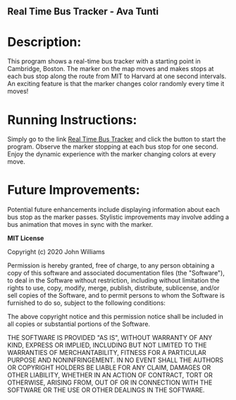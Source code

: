 ## Real Time Bus Tracker - Ava Tunti
# Description:
This program shows a real-time bus tracker with a starting point in Cambridge, Boston. The marker on the map moves and makes stops at each bus stop along the route from MIT to Harvard at one second intervals. An exciting feature is that the marker changes color randomly every time it moves!

# Running Instructions:
Simply go to the link [Real Time Bus Tracker](https://ava-tunti.github.io/real-time-bus-tracker/) and click the button to start the program. Observe the marker stopping at each bus stop for one second. Enjoy the dynamic experience with the marker changing colors at every move.

# Future Improvements:
Potential future enhancements include displaying information about each bus stop as the marker passes. Stylistic improvements may involve adding a bus animation that moves in sync with the marker.

**MIT License**

Copyright (c) 2020 John Williams

Permission is hereby granted, free of charge, to any person obtaining a copy
of this software and associated documentation files (the "Software"), to deal
in the Software without restriction, including without limitation the rights
to use, copy, modify, merge, publish, distribute, sublicense, and/or sell
copies of the Software, and to permit persons to whom the Software is
furnished to do so, subject to the following conditions:

The above copyright notice and this permission notice shall be included in all
copies or substantial portions of the Software.

THE SOFTWARE IS PROVIDED "AS IS", WITHOUT WARRANTY OF ANY KIND, EXPRESS OR
IMPLIED, INCLUDING BUT NOT LIMITED TO THE WARRANTIES OF MERCHANTABILITY,
FITNESS FOR A PARTICULAR PURPOSE AND NONINFRINGEMENT. IN NO EVENT SHALL THE
AUTHORS OR COPYRIGHT HOLDERS BE LIABLE FOR ANY CLAIM, DAMAGES OR OTHER
LIABILITY, WHETHER IN AN ACTION OF CONTRACT, TORT OR OTHERWISE, ARISING FROM,
OUT OF OR IN CONNECTION WITH THE SOFTWARE OR THE USE OR OTHER DEALINGS IN THE
SOFTWARE.
